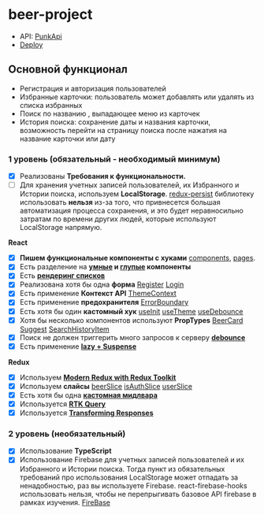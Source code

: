 # beer-project

- API: [PunkApi](https://punkapi.com/documentation/v2)
- [Deploy](https://beer-project-seven.vercel.app/)

## Основной функционал

- Регистрация и авторизация пользователей
- Избранные карточки: пользователь может добавлять или удалять из списка избранных
- Поиск по названию , выпадающее меню из карточек
- История поиска: сохранение даты и названия карточки, возможность перейти на страницу поиска после нажатия на название карточки или дату

### **1 уровень (обязательный - необходимый минимум)**

- [x] Реализованы **Требования к функциональности.**
- [ ] Для хранения учетных записей пользователей, их Избранного и Истории поиска, используем **LocalStorage**. [redux-persist](https://www.npmjs.com/package/redux-persist) библиотеку использовать **нельзя** из-за того, что привнесется большая автоматизация процесса сохранения, и это будет неравносильно затратам по времени других людей, которые используют LocalStorage напрямую.

**React**

- [x] **Пишем функциональные компоненты c хуками** [components](src/components), [pages](src/pages).
- [x] Есть разделение на **[умные](src/pages/MainPage/MainPage.tsx) и [глупые](src/components/ui/Button/Button.tsx) компоненты**
- [x] Есть **[рендеринг списков](src/pages/SearchPage/SearchPage.tsx)**
- [x] Реализована хотя бы одна **форма** [Register](src/pages/SignUpPage/SignUpPage.tsx) [Login](src/pages/SignInPage/SignInPage.tsx)
- [x] Есть применение **Контекст API** [ThemeContext](src/providers/ThemeProvider/context/ThemeContext.ts)
- [x] Есть применение **предохранителя** [ErrorBoundary](src/providers/ErrorBoundary/ErrorBoundary.tsx)
- [x] Есть хотя бы один **кастомный хук** [useInit](src/hooks/useInit.ts) [useTheme](src/hooks/useTheme.ts) [useDebounce](src/hooks/useDebounce.ts)
- [x] Хотя бы несколько компонентов используют **PropTypes** [BeerCard](src/components/BeerCard/BeerCard.tsx) [Suggest](src/components/Suggest/Suggest.tsx) [SearchHistoryItem](src/components/SearchHistoryItem/SearchHistoryItem.tsx)
- [x] Поиск не должен триггерить много запросов к серверу [**debounce**](src/components/SearchBar/SearchBar.tsx)
- [x] Есть применение [**lazy + Suspense**](src/router/routerConfig.tsx)

**Redux**

- [x] Используем [**Modern Redux with Redux Toolkit**](src/redux-toolkit/store/store.ts)
- [x] Используем **слайсы** [beerSlice](src/redux-toolkit/reducers/beerSlice.ts) [isAuthSlice](src/redux-toolkit/reducers/isAuthSlice.ts) [userSlice](src/redux-toolkit/reducers/userSlice.ts)
- [x] Есть хотя бы одна [**кастомная мидлвара**](src/redux-toolkit/middleware/isAuthMiddleware.ts)
- [x] Используется [**RTK Query**](src/redux-toolkit/services/BeerService.ts)
- [x] Используется [**Transforming Responses**](src/redux-toolkit/services/BeerService.ts)

### **2 уровень (необязательный)**

- [x] Использование **TypeScript**
- [x] Использование Firebase для учетных записей пользователей и их Избранного и Истории поиска. Тогда пункт из обязательных требований про использования LocalStorage может отпадать за ненадобностью, раз вы используете Firebase. react-firebase-hooks использовать нельзя, чтобы не перепрыгивать базовое API firebase в рамках изучения. [FireBase](src/firebase)
